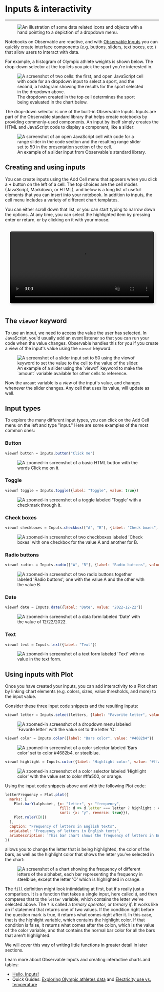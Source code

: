 # Inputs & interactivity

---

<figure>
  <img
    class="screenshot w-100"
    src="./assets/new-users-course-inputs-interactivity.png" alt="An illustration of some data related icons and objects with a hand pointing to a depiction of a dropdown menu."
  />
</figure>

Notebooks on Observable are reactive, and with [Observable Inputs](/inputs/overview) you can quickly create interface components (e.g. buttons, sliders, text boxes, etc.) that allow users to interact with data. 

For example, a histogram of Olympic athlete weights is shown below. The drop-down selector at the top lets you pick the sport you're interested in. 

[//]: # (This following screenshot is a little hard to read and should be replaced by a mini-tutorial video at some point.)

<figure>
  <img
    class="screenshot w-100"
    src="./assets/inputWithChart.png" alt="A screenshot of two cells: the first, and open JavaScript cell with code for an dropdown input to select a sport, and the second, a histogram showing the results for the sport selected in the dropdown above."
  />
  <figcaption>The dropdown created in the top cell determines the sport being evaluated in the chart below.</figcaption>
</figure>

The drop-down selector is one of the built-in Observable Inputs. Inputs are part of the Observable standard library that helps create notebooks by providing commonly-used components. An input by itself simply creates the HTML and JavaScript code to display a component, like a slider:

<figure>
  <img
    class="screenshot w-100"
    src="./assets/sliderAt50.png" alt="A screenshot of an open JavaScript cell with code for a range slider in the code section and the resulting range slider set to 50 in the presentation section of the cell."
  />
  <figcaption>An example of a slider input from Observable's standard library.</figcaption>
</figure>

## Creating and using inputs

You can create inputs using the Add Cell menu that appears when you click a **+** button on the left of a cell. The top choices are the cell modes (JavaScript, Markdown, or HTML), and below is a long list of useful elements that you can insert into your notebook. In addition to inputs, the cell menu includes a variety of different chart templates.

You can either scroll down that list, or you can start typing to narrow down the options. At any time, you can select the highlighted item by pressing enter or return, or by clicking on it with your mouse.

<div style="max-width: 640px; border-radius: 5px; overflow: hidden; padding: 1rem;">
    <video src="./assets/addInput.mov" alt="User is in a blank notebook and opens the cell menu to add a new cell. They type 'rad' to filter the results and click on the radio input. They then another JavaScript cell that takes the value from that radio input and see it update as they interact with the input." style="width: 100%; border-radius: 5px; box-shadow: 3px 3px 10px #ccc;" autoplay playsinline loop muted></video>
</div>

## The `viewof` keyword

To use an input, we need to access the value the user has selected. In JavaScript, you'd usually add an event listener so that you can run your code when the value changes. Observable handles this for you if you create a view of the input's value using the `viewof` keyword.

<figure>
  <img
    class="screenshot w-100"
    src="./assets/viewOfSliderAt50.png" alt="A screenshot of a slider input set to 50 using the viewof keyword to set the value to the cell to the value of the slider."
  />
  <figcaption>An example of a slider using the `viewof` keyword to make the `amount` variable available for other cells to reference.</figcaption>
</figure>

Now the `amount` variable is a _view_ of the input's value, and changes whenever the slider changes. Any cell that uses its value, will update as well.

## Input types

To explore the many different input types, you can click on the Add Cell menu on the left and type "input." Here are some examples of the most common ones:

### Button

```js
viewof button = Inputs.button("Click me")
```

<figure>
  <img
    class="screenshot w-20"
    src="./assets/inputButton.png" alt="A zoomed-in screenshot of a basic HTML button with the words Click me on it."
  />
</figure>

### Toggle

```js
viewof toggle = Inputs.toggle({label: "Toggle", value: true})
```

<figure>
  <img
    class="screenshot w-30"
    src="./assets/inputToggle.png" alt="A zoomed-in screenshot of a toggle labeled 'Toggle' with a checkmark through it."
  />
</figure>

### Check boxes

```js
viewof checkboxes = Inputs.checkbox(["A", "B"], {label: "Check boxes", value: ["A"]})
```

<figure>
  <img
    class="screenshot w-40"
    src="./assets/inputCheckBoxes.png" alt="A zoomed-in screenshot of two checkboxes labeled 'Check boxes' with one checkbox for the value A and another for B."
  />
</figure>

### Radio buttons

```js
viewof radios = Inputs.radio(["A", "B"], {label: "Radio buttons", value: "A"})
```

<figure>
  <img
    class="screenshot w-40"
    src="./assets/inputRadioButton.png" alt="A zoomed-in screenshot of two radio buttons together labeled 'Radio buttons', one with the value A and the other with the value B."
  />
</figure>

### Date

```js
viewof date = Inputs.date({label: "Date", value: "2022-12-22"})
```

<figure>
  <img
    class="screenshot w-70"
    src="./assets/inputDate.png" alt="A zoomed-in screenshot of a data form labeled 'Date' with the value of 12/22/2022."
  />
</figure>

### Text

```js
viewof text = Inputs.text({label: "Text"})
```

<figure>
  <img
    class="screenshot w-80"
    src="./assets/inputText.png" alt="A zoomed-in screenshot of a text form labeled 'Text' with no value in the text form."
  />
</figure>


## Using inputs with Plot

Once you have created your inputs, you can add interactivity to a Plot chart by linking chart elements (e.g. colors, sizes, value thresholds, and more) to the input value.

Consider these three input code snippets and the resulting inputs:

```js
viewof letter = Inputs.select(letters, {label: "Favorite letter", value: "O"})
```

<figure>
  <img
    class="screenshot w-80"
    src="./assets/favLetterDropdown.png" alt="A zoomed-in screenshot of a dropdown menu labeled 'Favorite letter' with the value set to the letter 'O'."
  />
</figure>

```js
viewof color = Inputs.color({label: "Bars color", value: "#4682b4"})
```

<figure>
  <img
    class="screenshot w-80"
    src="./assets/barsColorDropdown.png" alt="A zoomed-in screenshot of a color selector labeled 'Bars color' set to color #4682b4, or steelblue."
  />
</figure>

```js
viewof highlight = Inputs.color({label: "Highlight color", value: "#ffa500"})
```

<figure>
  <img
    class="screenshot w-80"
    src="./assets/highlightColorDropdown.png" alt="A zoomed-in screenshot of a color selector labeled 'Highlight color' with the value set to color #ffa500, or orange."
  />
</figure>

Using the input code snippets above and with the following Plot code: 

```js
letterFrequency = Plot.plot({
  marks: [
    Plot.barY(alphabet, {x: "letter", y: "frequency",
                         fill: d => d.letter === letter ? highlight : color,
                         sort: {x: "y", reverse: true}}),
    Plot.ruleY([0])
  ],
  caption: "Frequency of letters in English texts",
  ariaLabel: "Frequency of letters in English texts",
  ariaDescription: `This bar chart shows the frequency of letters in English texts. We see that the top five most common letters are E, T, A, O and I.`
})
```

allows you to change the letter that is being highlighted, the color of the bars, as well as the highlight color that shows the letter you've selected in the chart:

<figure>
  <img
    class="screenshot w-100"
    src="./assets/favLetterPlot.png" alt="A screenshot of a chart showing the frequency of different letters of the alphabet, each bar representing the frequency in steelblue, except the letter 'O' which is highlighted in orange."
  />
</figure>


The `fill` definition might look intimidating at first, but it's really just a comparison. It is a function that takes a single input, here called `d`, and then compares that to the `letter` variable, which contains the letter we've selected above. The `?` is called a _ternary operator_, or _ternary if_. It works like an if statement that returns one of two values. If the condition right before the question mark is true, it returns what comes right after it. In this case, that is the highlight variable, which contains the highlight color. If that condition is false, it returns what comes after the colon, which is the value of the color variable, and that contains the normal bar color for all the bars that aren't highlighted.

We will cover this way of writing little functions in greater detail in later sections.

Learn more about Observable Inputs and creating interactive charts and tables: 

- [Hello, Inputs!](https://observablehq.com/@observablehq/hello-inputs)
- Quick Guides: [Exploring Olympic athletes data](https://observablehq.com/guide/athletes) and
[Electricity use vs. temperature](https://observablehq.com/guide/electricity)
